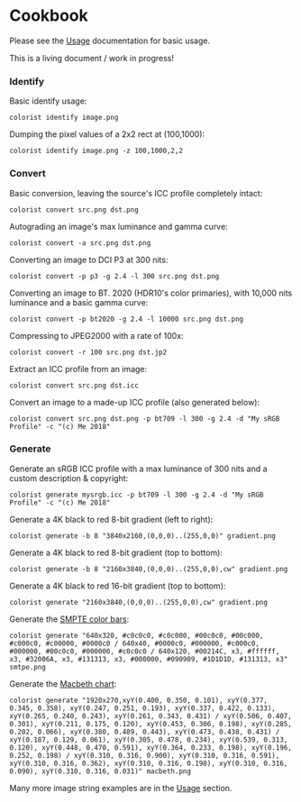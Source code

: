 # Cookbook

Please see the [Usage](./Usage.md) documentation for basic usage.

This is a living document / work in progress!

### Identify

Basic identify usage:

`colorist identify image.png`

Dumping the pixel values of a 2x2 rect at (100,1000):

`colorist identify image.png -z 100,1000,2,2`


### Convert

Basic conversion, leaving the source's ICC profile completely intact:

`colorist convert src.png dst.png`

Autograding an image's max luminance and gamma curve:

`colorist convert -a src.png dst.png`

Converting an image to DCI P3 at 300 nits:

`colorist convert -p p3 -g 2.4 -l 300 src.png dst.png`

Converting an image to BT. 2020 (HDR10's color primaries), with 10,000 nits luminance and a basic gamma curve:

`colorist convert -p bt2020 -g 2.4 -l 10000 src.png dst.png`

Compressing to JPEG2000 with a rate of 100x:

`colorist convert -r 100 src.png dst.jp2`

Extract an ICC profile from an image:

`colorist convert src.png dst.icc`

Convert an image to a made-up ICC profile (also generated below):

`colorist convert src.png dst.png -p bt709 -l 300 -g 2.4 -d "My sRGB Profile" -c "(c) Me 2018"`


### Generate

Generate an sRGB ICC profile with a max luminance of 300 nits and a custom description & copyright:

`colorist generate mysrgb.icc -p bt709 -l 300 -g 2.4 -d "My sRGB Profile" -c "(c) Me 2018"`

Generate a 4K black to red 8-bit gradient (left to right):

`colorist generate -b 8 "3840x2160,(0,0,0)..(255,0,0)" gradient.png`

Generate a 4K black to red 8-bit gradient (top to bottom):

`colorist generate -b 8 "2160x3840,(0,0,0)..(255,0,0),cw" gradient.png`

Generate a 4K black to red 16-bit gradient (top to bottom):

`colorist generate "2160x3840,(0,0,0)..(255,0,0),cw" gradient.png`

Generate the [SMPTE color bars](https://en.wikipedia.org/wiki/SMPTE_color_bars):

`colorist generate "640x320, #c0c0c0, #c0c000, #00c0c0, #00c000, #c000c0, #c00000, #0000c0 / 640x40, #0000c0, #000000, #c000c0, #000000, #00c0c0, #000000, #c0c0c0 / 640x120, #00214C, x3, #ffffff, x3, #32006A, x3, #131313, x3, #000000, #090909, #1D1D1D, #131313, x3" smtpe.png`

Generate the [Macbeth chart](https://en.wikipedia.org/wiki/ColorChecker):

`colorist generate "1920x270,xyY(0.400, 0.350, 0.101), xyY(0.377, 0.345, 0.358), xyY(0.247, 0.251, 0.193), xyY(0.337, 0.422, 0.133), xyY(0.265, 0.240, 0.243), xyY(0.261, 0.343, 0.431) / xyY(0.506, 0.407, 0.301), xyY(0.211, 0.175, 0.120), xyY(0.453, 0.306, 0.198), xyY(0.285, 0.202, 0.066), xyY(0.380, 0.489, 0.443), xyY(0.473, 0.438, 0.431) / xyY(0.187, 0.129, 0.061), xyY(0.305, 0.478, 0.234), xyY(0.539, 0.313, 0.120), xyY(0.448, 0.470, 0.591), xyY(0.364, 0.233, 0.198), xyY(0.196, 0.252, 0.198) / xyY(0.310, 0.316, 0.900), xyY(0.310, 0.316, 0.591), xyY(0.310, 0.316, 0.362), xyY(0.310, 0.316, 0.198), xyY(0.310, 0.316, 0.090), xyY(0.310, 0.316, 0.031)" macbeth.png`

Many more image string examples are in the [Usage](./Usage.md) section.
